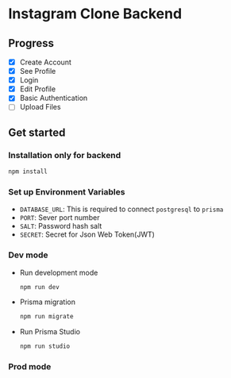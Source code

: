 # Instagram Clone Backend

## Progress

- [X] Create Account
- [X] See Profile
- [X] Login
- [X] Edit Profile
- [X] Basic Authentication
- [ ] Upload Files

## Get started

### Installation only for backend

```bash
npm install
```

### Set up Environment Variables

- `DATABASE_URL`: This is required to connect `postgresql` to `prisma`
- `PORT`: Sever port number
- `SALT`: Password hash salt
- `SECRET`: Secret for Json Web Token(JWT)

### Dev mode

- Run development mode

    ```bash
    npm run dev
    ```

- Prisma migration

    ```bash
    npm run migrate
    ```

- Run Prisma Studio

    ```bash
    npm run studio
    ```

### Prod mode
